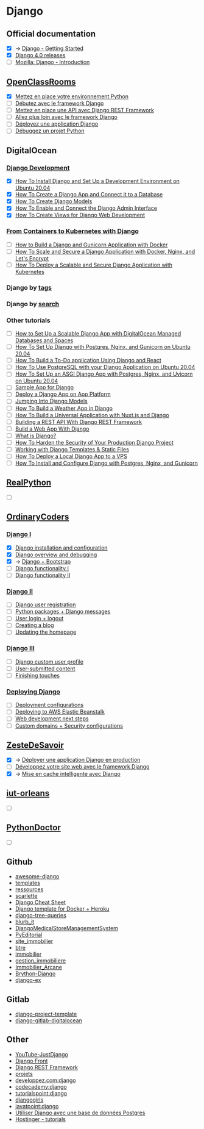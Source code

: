 # Django

## Official documentation
- [x] -> [Django - Getting Started](https://docs.djangoproject.com/en/4.0/topics/)
- [x] [Django 4.0 releases](https://docs.djangoproject.com/en/4.0/releases/4.0/)
- [ ] [Mozilla: Django - Introduction](https://developer.mozilla.org/fr/docs/Learn/Server-side/Django/Introduction)

## [OpenClassRooms](https://openclassrooms.com/fr/search?page=1&query=django&language=fr&type=course)
- [x] [Mettez en place votre environnement Python](https://openclassrooms.com/fr/courses/6951236-mettez-en-place-votre-environnement-python)
- [ ] [Débutez avec le framework Django](https://openclassrooms.com/fr/courses/7172076-debutez-avec-le-framework-django)
- [ ] [Mettez en place une API avec Django REST Framework](https://openclassrooms.com/fr/courses/7192416-mettez-en-place-une-api-avec-django-rest-framework)
- [ ] [Allez plus loin avec le framework Django](https://openclassrooms.com/fr/courses/7192426-allez-plus-loin-avec-le-framework-django)
- [ ] [Déployez une application Django](https://openclassrooms.com/fr/courses/4425101-deployez-une-application-django)
- [ ] [Débuggez un projet Python](https://openclassrooms.com/fr/courses/7155851-debuggez-un-projet-python)

## DigitalOcean
### [Django Development](https://www.digitalocean.com/community/tutorial_series/django-development)
- [x] [How To Install Django and Set Up a Development Environment on Ubuntu 20.04](https://www.digitalocean.com/community/tutorials/how-to-install-django-and-set-up-a-development-environment-on-ubuntu-20-04)
- [x] [How To Create a Django App and Connect it to a Database](https://www.digitalocean.com/community/tutorials/how-to-create-a-django-app-and-connect-it-to-a-database)
- [x] [How To Create Django Models](https://www.digitalocean.com/community/tutorials/how-to-create-django-models)
- [x] [How To Enable and Connect the Django Admin Interface](https://www.digitalocean.com/community/tutorials/how-to-enable-and-connect-the-django-admin-interface)
- [x] [How To Create Views for Django Web Development](https://www.digitalocean.com/community/tutorials/how-to-create-views-for-django-web-development)

### [From Containers to Kubernetes with Django](https://www.digitalocean.com/community/tutorial_series/from-containers-to-kubernetes-with-django)
- [ ] [How to Build a Django and Gunicorn Application with Docker](https://www.digitalocean.com/community/tutorials/how-to-build-a-django-and-gunicorn-application-with-docker)
- [ ] [How To Scale and Secure a Django Application with Docker, Nginx, and Let's Encrypt](https://www.digitalocean.com/community/tutorials/how-to-scale-and-secure-a-django-application-with-docker-nginx-and-let-s-encrypt)
- [ ] [How To Deploy a Scalable and Secure Django Application with Kubernetes](https://www.digitalocean.com/community/tutorials/how-to-deploy-a-scalable-and-secure-django-application-with-kubernetes)

### Django by [tags](https://www.digitalocean.com/community/tags/django)
### Django by [search](https://www.digitalocean.com/community/tutorials?q=django)
### Other tutorials
- [ ] [How to Set Up a Scalable Django App with DigitalOcean Managed Databases and Spaces](https://www.digitalocean.com/community/tutorials/how-to-set-up-a-scalable-django-app-with-digitalocean-managed-databases-and-spaces)
- [ ] [How To Set Up Django with Postgres, Nginx, and Gunicorn on Ubuntu 20.04](https://www.digitalocean.com/community/tutorials/how-to-set-up-django-with-postgres-nginx-and-gunicorn-on-ubuntu-20-04)
- [ ] [How To Build a To-Do application Using Django and React](https://www.digitalocean.com/community/tutorials/build-a-to-do-application-using-django-and-react)
- [ ] [How To Use PostgreSQL with your Django Application on Ubuntu 20.04](https://www.digitalocean.com/community/tutorials/how-to-use-postgresql-with-your-django-application-on-ubuntu-20-04)
- [ ] [How To Set Up an ASGI Django App with Postgres, Nginx, and Uvicorn on Ubuntu 20.04](https://www.digitalocean.com/community/tutorials/how-to-set-up-an-asgi-django-app-with-postgres-nginx-and-uvicorn-on-ubuntu-20-04)
- [ ] [Sample App for Django ](https://docs.digitalocean.com/products/app-platform/languages-frameworks/python/django/)
- [ ] [Deploy a Django App on App Platform](https://docs.digitalocean.com/tutorials/app-deploy-django-app/)
- [ ] [Jumping Into Django Models](https://www.digitalocean.com/community/tech_talks/jumping-into-django-models)
- [ ] [How To Build a Weather App in Django](https://www.digitalocean.com/community/tutorials/how-to-build-a-weather-app-in-django)
- [ ] [How To Build a Universal Application with Nuxt.js and Django](https://www.digitalocean.com/community/tutorials/how-to-build-a-universal-application-with-nuxt-js-and-django)
- [ ] [Building a REST API With Django REST Framework](https://www.digitalocean.com/community/tech_talks/building-a-rest-api-with-django-rest-framework)
- [ ] [Build a Web App With Django](https://www.digitalocean.com/community/tech_talks/build-a-web-app-with-django)
- [ ] [What is Django?](https://www.digitalocean.com/community/tutorials/what-is-django)
- [ ] [How To Harden the Security of Your Production Django Project](https://www.digitalocean.com/community/tutorials/how-to-harden-your-production-django-project)
- [ ] [Working with Django Templates & Static Files](https://www.digitalocean.com/community/tutorials/working-with-django-templates-static-files)
- [ ] [How To Deploy a Local Django App to a VPS](https://www.digitalocean.com/community/tutorials/how-to-deploy-a-local-django-app-to-a-vps)
- [ ] [How To Install and Configure Django with Postgres, Nginx, and Gunicorn](https://www.digitalocean.com/community/tutorials/how-to-install-and-configure-django-with-postgres-nginx-and-gunicorn)

## [RealPython](https://realpython.com/tutorials/django/)
- [ ] []()

## [OrdinaryCoders](https://ordinarycoders.com/blog/django)
### [Django I](https://ordinarycoders.com/django-i)
- [x] [Django installation and configuration](https://ordinarycoders.com/django-installation-and-configuration)
- [x] [Django overview and debugging](https://ordinarycoders.com/django-overview-and-debugging)
- [x] -> [Django + Bootstrap](https://ordinarycoders.com/django-bootstrap)
- [ ] [Django functionality I](https://ordinarycoders.com/django-functionality-i)
- [ ] [Django functionality II](https://ordinarycoders.com/django-functionality-ii)

### [Django II](https://ordinarycoders.com/django-ii)
- [ ] [Django user registration](https://ordinarycoders.com/django-user-registration)
- [ ] [Python packages + Django messages](https://ordinarycoders.com/python-packages-django-messages)
- [ ] [User login + logout](https://ordinarycoders.com/user-login-logout)
- [ ] [Creating a blog](https://ordinarycoders.com/creating-a-blog)
- [ ] [Updating the homepage](https://ordinarycoders.com/updating-the-homepage)

### [Django III](https://ordinarycoders.com/django-iii)
- [ ] [Django custom user profile](https://ordinarycoders.com/django-custom-user-profile)
- [ ] [User-submitted content](https://ordinarycoders.com/user-submitted-content)
- [ ] [Finishing touches](https://ordinarycoders.com/finishing-touches)

### [Deploying Django](https://ordinarycoders.com/deploying-django)
- [ ] [Deployment configurations](https://ordinarycoders.com/deployment-configurations)
- [ ] [Deploying to AWS Elastic Beanstalk](https://ordinarycoders.com/deploying-to-aws-elastic-beanstalk)
- [ ] [Web development next steps](https://ordinarycoders.com/web-development-next-steps)
- [ ] [Custom domains + Security configurations](https://ordinarycoders.com/custom-domains-security-configurations)

## [ZesteDeSavoir](https://zestedesavoir.com/bibliotheque/?tag=django)
- [x] -> [Déployer une application Django en production](https://zestedesavoir.com/tutoriels/2213/deployer-une-application-django-en-production/)
- [ ] [Développez votre site web avec le framework Django](https://zestedesavoir.com/tutoriels/598/developpez-votre-site-web-avec-le-framework-django/)
- [x] -> [Mise en cache intelligente avec Django](https://zestedesavoir.com/tutoriels/1295/mise-en-cache-intelligente-avec-django/)

## [iut-orleans](https://www.univ-orleans.fr/iut-orleans/informatique/intra/tuto/django/)
- [ ] []()

## [PythonDoctor](https://python.doctor/page-django-cours-tutoriels-documentation-francaise)
- [ ] []()

## Github
* [awesome-django](https://github.com/wsvincent/awesome-django)
* [templates](https://github.com/wsvincent/awesome-django#projects)
* [ressources](https://github.com/wsvincent/awesome-django#resources)
* [scarlette](https://github.com/encode/starlette)
* [Django Cheat Sheet](https://github.com/lucrae/django-cheat-sheet)
* [Django template for Docker + Heroku](https://github.com/bfirsh/django-docker-heroku-template)
* [django-tree-queries](https://github.com/matthiask/django-tree-queries)
* [blurb_it](https://github.com/python/blurb_it)
* [DjangoMedicalStoreManagementSystem](https://github.com/hackstarsj/DjangoMedicalStoreManagementSystem)
* [PyEditorial](https://github.com/mavenium/PyEditorial)
* [site_immobilier](https://github.com/emmanou245/site_immobilier)
* [btre](https://github.com/NdeneSENE/btre)
* [immobilier](https://github.com/verpoorten/immobilier)
* [gestion_immobiliere](https://github.com/abdoulayeboki/gestion_immobiliere)
* [Immobilier_Arcane](https://github.com/Git-StevenP/Immobilier_Arcane)
* [Brython-Django](https://github.com/harukaeru/Brython-Django)
* [django-ex](https://github.com/sclorg/django-ex)

## Gitlab
* [django-project-template](https://gitlab.com/thorgate-public/django-project-template)
* [django-gitlab-digitalocean](https://gitlab.com/testdriven/django-gitlab-digitalocean)

## Other
* [YouTube-JustDjango](https://www.youtube.com/c/JustDjango/videos)
* [Django Front](https://mkdev.me/en/posts/fundamentals-of-front-end-django)
* [Django REST Framework](https://www.django-rest-framework.org/)
* [projets](https://builtwithdjango.com/projects/)
* [developpez.com:django](https://python.developpez.com/tutoriels/reseau-web/apprendre-framework-django/)
* [codecademy:django](https://www.codecademy.com/learn/paths/build-python-web-apps-with-django)
* [tutorialspoint:django](https://www.tutorialspoint.com/django/index.htm)
* [djangogirls](https://tutorial.djangogirls.org/fr/)
* [javatpoint:django](https://www.javatpoint.com/django-tutorial)
* [Utiliser Django avec une base de données Postgres](https://olivierlemoigne.com/posts/django-postgres/)
* [Hostinger - tutorials](https://www.hostinger.fr/tutoriels/)
